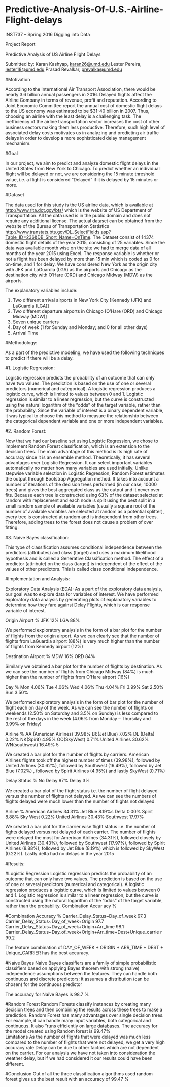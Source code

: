 # Predictive-Analysis-Of-U.S.-Airline-Flight-delays
INST737 – Spring 2016 
Digging into Data 
  
 
     
Project Report 
 
Predictive Analysis of US Airline Flight Delays 
  
  
     
 
Submitted by: 
Karan Kashyap, karan26@umd.edu 
Lester Pereira, lester18@umd.edu 
Prasad Revalkar, prevalka@umd.edu 
 
 
  
 
 
 
 
 
#Motivation 
 
According to the International Air Transport Association, there would be nearly 3.6 billion annual passengers in 2016. Delayed flights affect the Airline Company in terms of revenue, profit and reputation. According to Joint Economic Committee report the annual cost of domestic flight delays to the US economy was estimated to be $31-40 billion in 2007. Thus, choosing an airline with the least delay is a challenging task. The inefficiency of the airline transportation sector increases the cost of other business sectors making them less productive. Therefore, such high level of associated delay costs motivates us in analyzing and predicting air traffic delays in order to develop a more sophisticated delay management mechanism. 
 
 
#Goal 
 
In our project, we aim to predict and analyze domestic flight delays in the United States from New York to Chicago. To predict whether an individual flight will be delayed or not, we are considering the 15 minute threshold value, i.e. a flight is considered “Delayed” if it is delayed by 15 minutes or more. 
 
 
#Dataset 
 
The data used for this study is the US airline data, which is available at http://www.rita.dot.gov/bts/  which is the website of US Department of Transportation. All the data used is in the public domain and does not require any additional license. The actual dataset can be obtained from the website of the Bureau of Transportation Statistics http://www.transtats.bts.gov/DL_SelectFields.asp?Table_ID=236&DB_Short_Name=OnTime. The Dataset consist of 14374 domestic flight details of the year 2015, consisting of 25 variables. Since the data was available month wise on the site we had to merge data of all months of the year 2015 using Excel. The response variable is whether or not a flight has been delayed by more than 15 min which is coded as 0 for on-time, and 1 for delay. We have considered New York as the origin city with JFK and LaGuardia (LGA) as the airports and Chicago as the destination city with O’Hare (ORD) and Chicago Midway (MDW) as the airports. 
 
 
The explanatory variables include: 
1.	Two different arrival airports in New York City [Kennedy (JFK) and LaGuardia (LGA)] 
2.	Two different departure airports in Chicago [O’Hare (ORD) and Chicago Midway (MDW)] 
3.	Seven unique carriers 
4.	Day of week (1 for Sunday and Monday; and 0 for all other days) 
5.	Arrival Time 
 
 
 
 
 
#Methodology: 
 
As a part of the predictive modeling, we have used the following techniques to predict if there will be a delay.  
 
#1. Logistic Regression:  	 	 
 
Logistic regression predicts the probability of an outcome that can only have two values. 
The prediction is based on the use of one or several predictors (numerical and categorical). 
A logistic regression produces a logistic curve, which is limited to values between 0 and 1. Logistic regression is similar to a linear regression, but the curve is constructed using the natural logarithm of the “odds” of the target variable, rather than the probability. Since the variable of interest is a binary dependent variable, it was typical to choose this method to measure the relationship between the categorical dependent variable and one or more independent variables.  
 
#2. Random Forest:  
 
Now that we had our baseline set using Logistic Regression, we chose to implement Random Forest classification, which is an extension to the decision trees. The main advantage of this method is its high rate of accuracy since it is an ensemble method. Theoretically, it has several advantages over Logistic Regression. It can select important variables automatically no matter how many variables are used initially. Unlike stepwise variable selection in Logistic Regression, Random Forest estimates the output through Bootstrap Aggregation method. It takes into account a number of iterations of the decision trees performed (in our case, 10000 trees) and gives the best aggregated class as the output and it never over fits. Because each tree is constructed using 63% of the dataset selected at random with replacement and each node is split using the best split in a small random sample of available variables (usually a square root of the number of available variables are selected at random as a potential splitter), every tree is constructed at random and is independent from other trees. Therefore, adding trees to the forest does not cause a problem of over fitting. 
 
#3. Naive Bayes classification:  
 
This type of classification assumes conditional independence between the predictors 
(attributes) and class (target) and uses a maximum likelihood hypothesis and is called a Generative Classification method. The effect of a predictor (attribute) on the class (target) is independent of the effect of the values of other predictors. This is called class conditional independence.   
 
 
 
 
#Implementation and Analysis: 
 
Exploratory Data Analysis (EDA): 
As a part of the exploratory data analysis, our goal was to explore data for variables of interest. We have performed exploratory data analysis by generating plots of explanatory variables to determine how they fare against Delay Flights, which is our response variable of interest. 
 
 
 
 
   
Origin Airport 	% 
JFK 	12% 
LGA 	88% 
 
  
 
 
We performed exploratory analysis in the form of a bar plot for the number of flights from the origin airport. As we can clearly see that the number of flights from LaGuardia airport 
(88%) is very much higher than the number of flights from Kennedy airport (12%) 
 
Destination Airport 	% 
MDW 	16% 
ORD 	84% 
 
  
 
 
Similarly we obtained a bar plot for the number of flights by destination. As we can see the number of flights from Chicago Midway (84%) is much higher than the number of flights from O’Hare airport (16%) 
 
 
 
 
 
 
 
 
 
 
Day 	% 
Mon 	4.06% 
Tue 	4.06% 
Wed 	4.06% 
Thu 	4.04% 
Fri 	3.99% 
Sat 	2.50% 
Sun 	3.50% 
 
  
 
We performed exploratory analysis in the form of bar plot for the number of flight each on day of the week. As we can see the number of flights on weekends (2.50% on Saturday and 3.5% on Sunday) is less compared to the rest of the days in the week (4.06% from Monday – Thursday and 3.99% on Friday) 
 
 
 
 
 
 
 
 

Airline 	% 
AA (American Airlines) 	39.98% 
B6(Jet Blue) 	7.02% 
DL (Delta) 	0.22% 
NK(Spirit) 	4.95% 
OO(SkyWest) 	0.71% 
United Airlines 	30.62% 
WN(southwest) 	16.49% 
5 
  
 
We created a bar plot for the number of flights by carriers. American Airlines flights took off the highest number of times (39.98%), followed by United Airlines (30.62%), followed by Southwest (16.49%), followed by Jet Blue (7.02%) , followed by Spirit Airlines (4.95%) and lastly SkyWest (0.71%) 
 
 
 
 
 
Delay Status 	% 
No Delay 	97% 
Delay 	3% 
 
  
 
We created a bar plot of the flight status i.e. the number of flight delayed versus the number of flights not delayed. As we can see the numbers of flights delayed were much lower than the number of flights not delayed 
 
 
 
 
 
 
 
 
 
 
 
 
 
 
Airline 	% 
American Airlines 	34.31% 
Jet Blue 	8.19%s 
Delta 	0.00% 
Spirit 	8.88% 
Sky West 	0.22% 
United Airlines 	30.43% 
Southwest 	17.97% 
 
  
 
 
We created a bar plot for the carrier wise flight status i.e. the number of fights delayed versus not delayed of each carrier. The number of flights were delayed the most for American Airlines (34.31%), followed closely by United Airlines (30.43%), followed by Southwest (17.97%), followed by Spirit Airlines (8.88%), followed by Jet Blue (8.19%) which is followed by SkyWest (0.22%). Lastly delta had no delays in the year 2015 
 
 
#Results: 
 
 
#Logistic Regression 
Logistic regression predicts the probability of an outcome that can only have two values. 
The prediction is based on the use of one or several predictors (numerical and categorical). A logistic regression produces a logistic curve, which is limited to values between 0 and 1. Logistic regression is similar to a linear regression, but the curve is constructed using the natural logarithm of the “odds” of the target variable, rather than the probability. 
Combination 	Accur acy % 
 
#Combination 	Accuracy % 
Carrier_Delay_Status~Day_of_week 	97.3 
Carrier_Delay_Status~Day_of_week+Origin 	97.7 
Carrier_Delay_Status~Day_of_week+Origin+Arr_time 	98.1 
Carrier_Delay_Status~Day_of_week+Origin+Arr_time+Dest+Unique_carrie r 	99.2 
 
The feature combination of DAY_OF_WEEK + ORIGIN + ARR_TIME + DEST + Unique_CARRIER has the best accuracy. 
  
 
#Naïve Bayes 
Naive Bayes classifiers are a family of simple probabilistic classifiers based on applying Bayes theorem with strong (naive) independence assumptions between the features. They can handle both continuous and discrete predictors; it assumes a distribution (can be chosen) for the continuous predictor 
 
  
The accuracy for Naïve Bayes is 98.7 % 
 
 
 
#Random Forest 
Random Forests classify instances by creating many decision trees and then combining the results across these trees to make a prediction. Random Forest has many advantages over single decision trees. For example, it can handle many input variables, both categorical and continuous. It also “runs efficiently on large databases. The accuracy for the model created using Random forest is 99.47%  
Limitations 
As the number of flights that were delayed was much less compared to the number of flights that were not delayed, we get a very high accuracy rate Delay can be due to other factors which are not dependent on the carrier. For our analysis we have not taken into consideration the weather delay, but if we had considered it our results could have been different. 
 
 
#Conclusion 
Out of all the three classification algorithms used random forest gives us the best result with an accuracy of 99.47 % 
 


